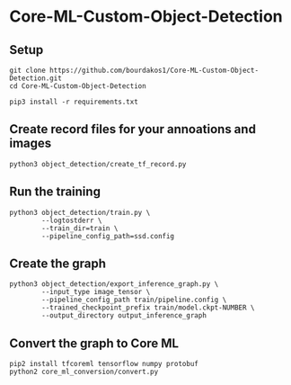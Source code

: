 # Core-ML-Custom-Object-Detection

## Setup
```
git clone https://github.com/bourdakos1/Core-ML-Custom-Object-Detection.git
cd Core-ML-Custom-Object-Detection
```

```
pip3 install -r requirements.txt
```

## Create record files for your annoations and images
```
python3 object_detection/create_tf_record.py
```

## Run the training
```
python3 object_detection/train.py \
        --logtostderr \
        --train_dir=train \
        --pipeline_config_path=ssd.config
```

## Create the graph
```
python3 object_detection/export_inference_graph.py \
        --input_type image_tensor \
        --pipeline_config_path train/pipeline.config \
        --trained_checkpoint_prefix train/model.ckpt-NUMBER \
        --output_directory output_inference_graph
```

## Convert the graph to Core ML
```
pip2 install tfcoreml tensorflow numpy protobuf
python2 core_ml_conversion/convert.py
```
